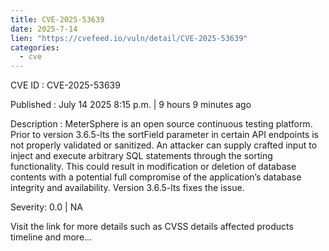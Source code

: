 ```yaml
--- 
title: CVE-2025-53639
date: 2025-7-14
lien: "https://cvefeed.io/vuln/detail/CVE-2025-53639"
categories:
  - cve
---
```


CVE ID : CVE-2025-53639

Published :  July 14
2025
8:15 p.m. | 9 hours
9 minutes ago

Description : MeterSphere is an open source continuous testing platform. Prior to version 3.6.5-lts
the sortField parameter in certain API endpoints is not properly validated or sanitized. An attacker can supply crafted input to inject and execute arbitrary SQL statements through the sorting functionality. This could result in modification or deletion of database contents
with a potential full compromise of the application’s database integrity and availability. Version 3.6.5-lts fixes the issue.

Severity: 0.0 | NA

Visit the link for more details
such as CVSS details
affected products
timeline
and more...
